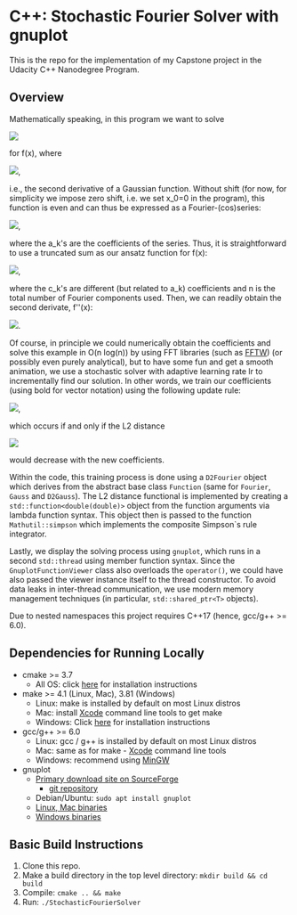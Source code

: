 
# C++: Stochastic Fourier Solver with gnuplot

This is the repo for the implementation of my Capstone project in the Udacity C++ Nanodegree Program.

## Overview

Mathematically speaking, in this program we want to solve

<img src="https://render.githubusercontent.com/render/math?math=f''(x) = g(x)">

for f(x), where

<img src="https://render.githubusercontent.com/render/math?math=g(x)=\frac{d^2}{dx^2} a e^{-k(x-x_0)^2} = a(-2 e^{-k(x-x_0)^2}k %2B+ 4e^{-k(x-x_0)^2}k^2(x-x_0)^2)">,

i.e., the second derivative of a Gaussian function. Without shift (for now, for simplicity we impose zero shift, i.e. we set x_0=0 in the program), this function is even and can thus be expressed as a Fourier-(cos)series:

<img src="https://render.githubusercontent.com/render/math?math=g(x) = \sum_{k=0}^{\infty}{a_k \cos(k x)}">,

where the a_k's are the coefficients of the series.
Thus, it is straightforward to use a truncated sum as our ansatz function for f(x):

<img src="https://render.githubusercontent.com/render/math?math=f(x) := \sum_{k=0}^{n-1}{c_k \cos(k x)}">,

where the c_k's are different (but related to a_k) coefficients and n is the total number of Fourier components used. Then, we can readily obtain the second derivate, f''(x):

<img src="https://render.githubusercontent.com/render/math?math=f''(x) = \sum_{k=0}^{n-1}{c_k (-k^2) \cos(k x)} = \sum_{k=0}^{n-1}{a_k \cos(k x)} \approx \sum_{k=0}^{\infty}{a_k \cos(k x)}">.


Of course, in principle we could numerically obtain the coefficients and solve this example in O(n log(n)) by using FFT libraries (such as [FFTW][fftw]) (or possibly even purely analytical), but to have some fun and get a smooth animation, we use a stochastic solver with adaptive learning rate lr to incrementally find our solution.
In other words, we train our coefficients (using bold for vector notation) using the following update rule:

<img src="https://render.githubusercontent.com/render/math?math=\mathbf{c}\leftarrow\mathbf{c}%2B+\text{step(lr)}">,

which occurs if and only if the L2 distance

<img src="https://render.githubusercontent.com/render/math?math=d:=L_2[f''(x), g(x)] = \sqrt{\int_{-\pi}^{\pi}{\lvert f''(x) - g(x) \rvert^2 \: dx}}">

would decrease with the new coefficients.

Within the code, this training process is done using a `D2Fourier` object which derives from the abstract base class `Function` (same for `Fourier`, `Gauss` and `D2Gauss`). The L2 distance functional is implemented by creating a `std::function<double(double)>` object from the function arguments via lambda function syntax. This object then is passed to the function `Mathutil::simpson` which implements the composite Simpson`s rule integrator.

Lastly, we display the solving process using `gnuplot`, which runs in a second `std::thread` using member function syntax. Since the `GnuplotFunctionViewer` class also overloads the `operator()`, we could have also passed the viewer instance itself to the thread constructor. To avoid data leaks in inter-thread communication, we use modern memory management techniques (in particular, `std::shared_ptr<T>` objects).

Due to nested namespaces this project requires C++17 (hence, gcc/g++ >= 6.0).

## Dependencies for Running Locally
* cmake >= 3.7
  * All OS: click [here][cmake] for installation instructions
* make >= 4.1 (Linux, Mac), 3.81 (Windows)
  * Linux: make is installed by default on most Linux distros
  * Mac: install [Xcode][xcode] command line tools to get make
  * Windows: Click [here][makewin] for installation instructions
* gcc/g++ >= 6.0
  * Linux: gcc / g++ is installed by default on most Linux distros
  * Mac: same as for make - [Xcode][xcode] command line tools
  * Windows: recommend using [MinGW][mingw]
* gnuplot
  * [Primary download site on SourceForge](https://sourceforge.net/projects/gnuplot/files/gnuplot/)
    * [git repository](https://sourceforge.net/p/gnuplot/gnuplot-main/ci/master/tree/)
  * Debian/Ubuntu: `sudo apt install gnuplot`
  * [Linux, Mac binaries][gnuplotbin]
  * [Windows binaries][gnuplotwin]

## Basic Build Instructions
1. Clone this repo.
2. Make a build directory in the top level directory: `mkdir build && cd build`
3. Compile: `cmake .. && make`
4. Run: `./StochasticFourierSolver`

[cmake]: <https://cmake.org/install>
[xcode]: <https://developer.apple.com/xcode/features/>
[makewin]: <http://gnuwin32.sourceforge.net/packages/make.htm>
[mingw]: <https://sourceforge.net/projects/mingw/>
[fftw]: <https://www.fftw.org>
[gnuplotbin]: <http://tmacchant33.starfree.jp/gnuplot_bin.html>
[gnuplotwin]: <http://tmacchant33.starfree.jp/gnuplot_bin.html>
